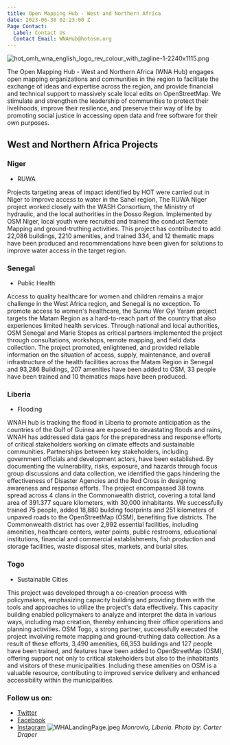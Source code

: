 ```yaml
---
title: Open Mapping Hub - West and Northern Africa
date: 2023-06-30 02:23:00 Z
Page Contact:
  Label: Contact Us
  Contact Email: WNAHub@hotosm.org
---
```


![hot_omh_wna_english_logo_rev_colour_with_tagline-1-2240x1115.png](/uploads/hot_omh_wna_english_logo_rev_colour_with_tagline-1-2240x1115.png)

The Open Mapping Hub - West and Northern Africa (WNA Hub) engages open mapping organizations and communities in the region to facilitate the exchange of ideas and expertise across the region, and provide financial and technical support to massively scale local edits on OpenStreetMap. We stimulate and strengthen the leadership of communities to protect their livelihoods, improve their resilience, and preserve their way of life by promoting social justice in accessing open data and free software for their own purposes.


## West and Northern Africa Projects

### Niger
- RUWA

Projects targeting areas of impact identified by HOT were carried out in Niger to improve access to water in the Sahel region, The RUWA Niger project worked closely with the WASH Consortium, the Ministry of hydraulic, and the local authorities in the Dosso Region. Implemented by OSM Niger, local youth were recruited and trained the conduct Remote Mapping and ground-truthing activities. This project has contributed to add 22,086 buildings,  2210 amenities,  and trained 334, and 12 thematic maps have been produced and recommendations have been given for solutions to improve water access in the target region.

### Senegal 
- Public Health

Access to quality healthcare for women and children remains a major challenge in the West Africa region, and Senegal is no exception. To promote access to women's healthcare, the Sunnu Wer Gyi Yaram project targets the Matam Region as a hard-to-reach part of the country that also experiences limited health services. Through national and local authorities, OSM Senegal and Marie Stopes as critical partners implemented the project through consultations, workshops, remote mapping, and field data collection.  The project promoted, enlightened, and provided reliable information on the situation of access, supply, maintenance, and overall infrastructure of the health facilities across the Matam Region in Senegal and 93,286 Buildings, 207 amenities have been added to OSM, 33 people have been trained and 10 thematics maps have been produced.

### Liberia
- Flooding

WNAH hub is tracking the flood in Liberia to promote anticipation as the countries of the Gulf of Guinea are exposed to devastating floods and rains, WNAH has addressed data gaps for the preparedness and response efforts of critical stakeholders working on climate effects and sustainable communities. Partnerships between key stakeholders, including government officials and development actors, have been established. By documenting the vulnerability, risks, exposure, and hazards through focus group discussions and data collection, we identified the gaps hindering the effectiveness of Disaster Agencies and the Red Cross in designing awareness and response efforts. The project encompassed 38 towns spread across 4 clans in the Commonwealth district, covering a total land area of 391.377 square kilometers, with 30,000 inhabitants. We successfully trained 75 people, added 18,880 building footprints and 251 kilometers of unpaved roads to the OpenStreetMap (OSM), benefiting five districts. The Commonwealth district has over 2,992 essential facilities, including amenities, healthcare centers, water points, public restrooms, educational institutions, financial and commercial establishments, fish production and storage facilities, waste disposal sites, markets, and burial sites.


### Togo
- Sustainable Cities

This project was developed through a co-creation process with policymakers, emphasizing capacity building and providing them with the tools and approaches to utilize the project's data effectively. This capacity building enabled policymakers to analyze and interpret the data in various ways, including map creation, thereby enhancing their office operations and planning activities. OSM Togo, a strong partner, successfully executed the project involving remote mapping and ground-truthing data collection. As a result of these efforts, 3,490 amenities, 66,353 buildings and 127 people have been trained, and features have been added to OpenStreetMap (OSM), offering support not only to critical stakeholders but also to the inhabitants and visitors of these municipalities. Including these amenities on OSM is a valuable resource, contributing to improved service delivery and enhanced accessibility within the municipalities. 


### Follow us on:
* [Twitter](https://twitter.com/openmapping_wna)
* [Facebook](https://www.facebook.com/Hotwnah)
* [Instagram](https://www.instagram.com/open.mapping.hubs/)
![WHALandingPage.jpeg](/uploads/WHALandingPage.jpeg)
*Monrovia, Liberia. Photo by: Carter Draper*